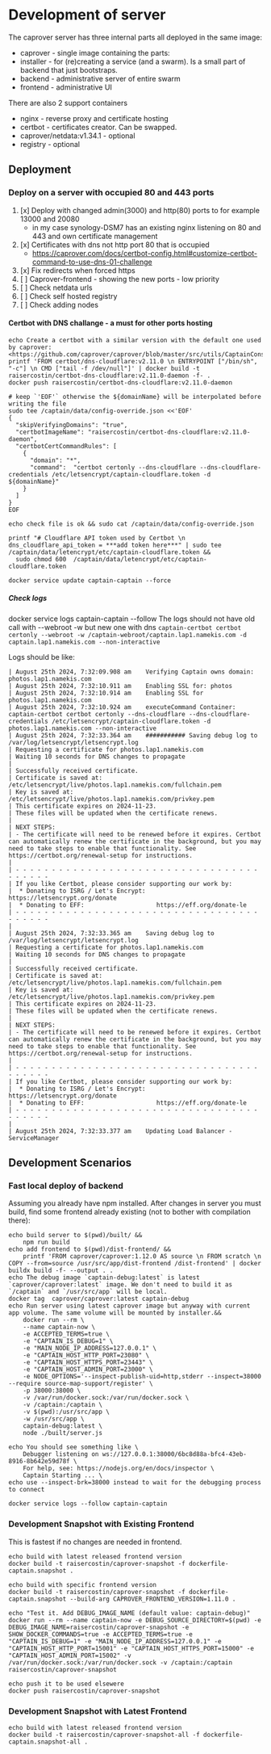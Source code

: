 # Development of server

The caprover server has three internal parts all deployed in the same image:

- caprover - single image containing the parts:
- installer - for (re)creating a service (and a swarm). Is a small part of backend that just bootstraps.
- backend - administrative server of entire swarm
- frontend - administrative UI

There are also 2 support containers

- nginx - reverse proxy and certificate hosting
- certbot - certificates creator. Can be swapped.
- caprover/netdata:v1.34.1 - optional
- registry - optional

## Deployment

### Deploy on a server with occupied 80 and 443 ports

1. [x] Deploy with changed admin(3000) and http(80) ports to for example 13000 and 20080
   - in my case synology-DSM7 has an existing nginx listening on 80 and 443 and own certificate management
2. [x] Certificates with dns not http port 80 that is occupied
   - <https://caprover.com/docs/certbot-config.html#customize-certbot-command-to-use-dns-01-challenge>
3. [x] Fix redirects when forced https
4. [ ] Caprover-frontend - showing the new ports - low priority
5. [ ] Check netdata urls
6. [ ] Check self hosted registry
7. [ ] Check adding nodes

#### Certbot with DNS challange - a must for other ports hosting

```shell
echo Create a certbot with a similar version with the default one used by caprover: <https://github.com/caprover/caprover/blob/master/src/utils/CaptainConstants.ts#L58>
printf 'FROM certbot/dns-cloudflare:v2.11.0 \n ENTRYPOINT ["/bin/sh", "-c"] \n CMD ["tail -f /dev/null"]' | docker build -t raisercostin/certbot-dns-cloudflare:v2.11.0-daemon -f- .
docker push raisercostin/certbot-dns-cloudflare:v2.11.0-daemon

# keep `'EOF'` otherwise the ${domainName} will be interpolated before writing the file
sudo tee /captain/data/config-override.json <<'EOF'
{
  "skipVerifyingDomains": "true",
  "certbotImageName": "raisercostin/certbot-dns-cloudflare:v2.11.0-daemon",
  "certbotCertCommandRules": [
    {
      "domain": "*",
      "command":  "certbot certonly --dns-cloudflare --dns-cloudflare-credentials /etc/letsencrypt/captain-cloudflare.token -d ${domainName}" 
    }
  ]
}
EOF

echo check file is ok && sudo cat /captain/data/config-override.json

printf "# Cloudflare API token used by Certbot \n dns_cloudflare_api_token = ***add token here***" | sudo tee /captain/data/letencrypt/etc/captain-cloudflare.token && 
  sudo chmod 600  /captain/data/letencrypt/etc/captain-cloudflare.token

docker service update captain-captain --force
```

##### Check logs

docker service logs captain-captain --follow
The logs should not have old call with --webroot -w but new one with dns
`captain-certbot certbot certonly --webroot -w /captain-webroot/captain.lap1.namekis.com -d captain.lap1.namekis.com --non-interactive`

Logs should be like:

```
| August 25th 2024, 7:32:09.908 am    Verifying Captain owns domain: photos.lap1.namekis.com
| August 25th 2024, 7:32:10.911 am    Enabling SSL for: photos
| August 25th 2024, 7:32:10.914 am    Enabling SSL for photos.lap1.namekis.com
| August 25th 2024, 7:32:10.924 am    executeCommand Container: captain-certbot certbot certonly --dns-cloudflare --dns-cloudflare-credentials /etc/letsencrypt/captain-cloudflare.token -d photos.lap1.namekis.com --non-interactive
| August 25th 2024, 7:32:33.364 am    ########### Saving debug log to /var/log/letsencrypt/letsencrypt.log
| Requesting a certificate for photos.lap1.namekis.com
| Waiting 10 seconds for DNS changes to propagate
|
| Successfully received certificate.
| Certificate is saved at: /etc/letsencrypt/live/photos.lap1.namekis.com/fullchain.pem
| Key is saved at:         /etc/letsencrypt/live/photos.lap1.namekis.com/privkey.pem
| This certificate expires on 2024-11-23.
| These files will be updated when the certificate renews.
|
| NEXT STEPS:
| - The certificate will need to be renewed before it expires. Certbot can automatically renew the certificate in the background, but you may need to take steps to enable that functionality. See https://certbot.org/renewal-setup for instructions.
|
| - - - - - - - - - - - - - - - - - - - - - - - - - - - - - - - - - - - - - - - -
| If you like Certbot, please consider supporting our work by:
|  * Donating to ISRG / Let's Encrypt:   https://letsencrypt.org/donate
|  * Donating to EFF:                    https://eff.org/donate-le
| - - - - - - - - - - - - - - - - - - - - - - - - - - - - - - - - - - - - - - - -
|
| August 25th 2024, 7:32:33.365 am    Saving debug log to /var/log/letsencrypt/letsencrypt.log
| Requesting a certificate for photos.lap1.namekis.com
| Waiting 10 seconds for DNS changes to propagate
|
| Successfully received certificate.
| Certificate is saved at: /etc/letsencrypt/live/photos.lap1.namekis.com/fullchain.pem
| Key is saved at:         /etc/letsencrypt/live/photos.lap1.namekis.com/privkey.pem
| This certificate expires on 2024-11-23.
| These files will be updated when the certificate renews.
|
| NEXT STEPS:
| - The certificate will need to be renewed before it expires. Certbot can automatically renew the certificate in the background, but you may need to take steps to enable that functionality. See https://certbot.org/renewal-setup for instructions.
|
| - - - - - - - - - - - - - - - - - - - - - - - - - - - - - - - - - - - - - - - -
| If you like Certbot, please consider supporting our work by:
|  * Donating to ISRG / Let's Encrypt:   https://letsencrypt.org/donate
|  * Donating to EFF:                    https://eff.org/donate-le
| - - - - - - - - - - - - - - - - - - - - - - - - - - - - - - - - - - - - - - - -
|
| August 25th 2024, 7:32:33.377 am    Updating Load Balancer - ServiceManager
```

## Development Scenarios

### Fast local deploy of backend

Assuming you already have npm installed.
After changes in server you must build, find some frontend already existing (not to bother with compilation there):

```cli
echo build server to $(pwd)/built/ && 
    npm run build
echo add frontend to $(pwd)/dist-frontend/ &&
    printf 'FROM caprover/caprover:1.12.0 AS source \n FROM scratch \n COPY --from=source /usr/src/app/dist-frontend /dist-frontend' | docker buildx build -f- --output . .
echo The debug image `captain-debug:latest` is latest `caprover/caprover:latest` image. We don't need to build it as `/captain` and `/usr/src/app` will be local.
docker tag  caprover/caprover:latest captain-debug
echo Run server using latest caprover image but anyway with current app volume. The same volume will be mounted by installer.&&
    docker run --rm \
    --name captain-now \
    -e ACCEPTED_TERMS=true \
    -e "CAPTAIN_IS_DEBUG=1" \
    -e "MAIN_NODE_IP_ADDRESS=127.0.0.1" \
    -e "CAPTAIN_HOST_HTTP_PORT=23080" \
    -e "CAPTAIN_HOST_HTTPS_PORT=23443" \
    -e "CAPTAIN_HOST_ADMIN_PORT=23000" \
    -e NODE_OPTIONS='--inspect-publish-uid=http,stderr --inspect=38000 --require source-map-support/register' \
    -p 38000:38000 \
    -v /var/run/docker.sock:/var/run/docker.sock \
    -v /captain:/captain \
    -v $(pwd):/usr/src/app \
    -w /usr/src/app \
    captain-debug:latest \
    node ./built/server.js

echo You should see something like \
    Debugger listening on ws://127.0.0.1:38000/6bc8d88a-bfc4-43eb-8916-8b642e59d78f \
    For help, see: https://nodejs.org/en/docs/inspector \
    Captain Starting ... \
echo use --inspect-brk=38000 instead to wait for the debugging process to connect

docker service logs --follow captain-captain
```

### Development Snapshot with Existing Frontend

This is fastest if no changes are needed in frontend.

```shell
echo build with latest released frontend version
docker build -t raisercostin/caprover-snapshot -f dockerfile-captain.snapshot .

echo build with specific frontend version
docker build -t raisercostin/caprover-snapshot -f dockerfile-captain.snapshot --build-arg CAPROVER_FRONTEND_VERSION=1.11.0 .

echo "Test it. Add DEBUG_IMAGE_NAME (default value: captain-debug)"
docker run --rm --name captain-now -e DEBUG_SOURCE_DIRECTORY=$(pwd) -e DEBUG_IMAGE_NAME=raisercostin/caprover-snapshot -e SHOW_DOCKER_COMMANDS=true -e ACCEPTED_TERMS=true -e "CAPTAIN_IS_DEBUG=1" -e "MAIN_NODE_IP_ADDRESS=127.0.0.1" -e "CAPTAIN_HOST_HTTP_PORT=15001" -e "CAPTAIN_HOST_HTTPS_PORT=15000" -e "CAPTAIN_HOST_ADMIN_PORT=15002" -v /var/run/docker.sock:/var/run/docker.sock -v /captain:/captain raisercostin/caprover-snapshot

echo push it to be used elsewere
docker push raisercostin/caprover-snapshot
```

### Development Snapshot with Latest Frontend

```shell
echo build with latest released frontend version
docker build -t raisercostin/caprover-snapshot-all -f dockerfile-captain.snapshot-all .
```
